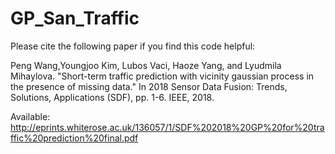 # GP_San_Traffic

Please cite the following paper if you find this code helpful:

Peng Wang,Youngjoo Kim, Lubos Vaci, Haoze Yang, and Lyudmila Mihaylova. 
"Short-term traffic prediction with vicinity gaussian process in the presence of missing data." 
In 2018 Sensor Data Fusion: Trends, Solutions, Applications (SDF), pp. 1-6. IEEE, 2018. 

Available: 
http://eprints.whiterose.ac.uk/136057/1/SDF%202018%20GP%20for%20traffic%20prediction%20final.pdf
